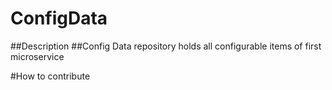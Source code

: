 # ConfigData
##Description
##Config Data repository holds all configurable items of first microservice

#How to contribute


